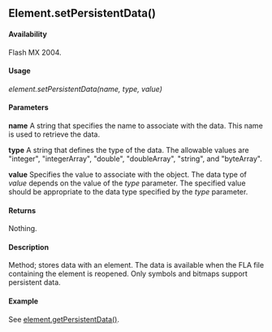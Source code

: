 ## Element.setPersistentData()

#### Availability

Flash MX 2004.

#### Usage

*element.setPersistentData(name, type, value)*

#### Parameters

**name** A string that specifies the name to associate with the data. This name is used to retrieve the data.

**type** A string that defines the type of the data. The allowable values are "integer", "integerArray", "double", "doubleArray", "string", and "byteArray".

**value** Specifies the value to associate with the object. The data type of *value* depends on the value of the *type*
parameter. The specified value should be appropriate to the data type specified by the *type* parameter.

#### Returns

Nothing.

#### Description

Method; stores data with an element. The data is available when the FLA file containing the element is reopened. Only symbols and bitmaps support persistent data.

#### Example

See [element.getPersistentData()](../Element_object/element2.md).

